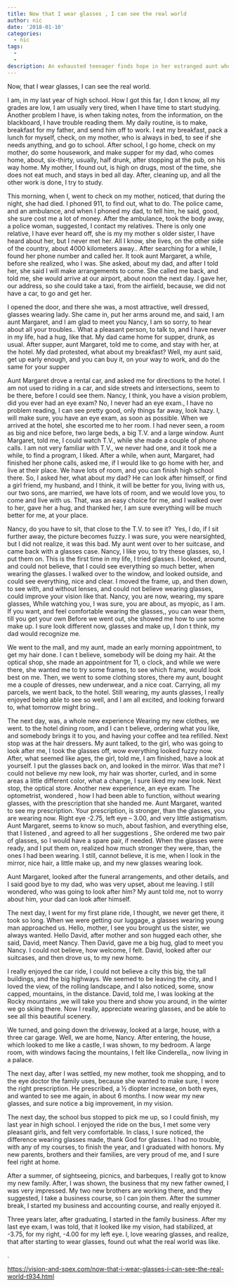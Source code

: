 ```yaml
---
title: Now that I wear glasses , I can see the real world
author: nic
date: '2018-01-10'
categories:
  - nic
tags:
  - 
  - 
description: An exhausted teenager finds hope in her estranged aunt who offers her a new home and a chance for a better future.
---
```

Now, that I wear glasses, I can see the real world.


I am, in my last year of high school.
How I got this far, I don t know, all my grades are low, I am usually very tired, when I have time to start studying.
Another problem I have, is when taking notes, from the information, on the blackboard, I have trouble reading them.
My daily routine, is to make, breakfast for my father, and send him off to work.
I eat my breakfast, pack a lunch for myself, check, on my mother, who is always in bed, to see if she needs anything, and go to school.
After school, I go home, check on my mother, do some housework, and make supper for my dad, who comes home, about, six-thirty, usually, half drunk, after stopping at the pub, on his way home.
My mother, I found out, is high on drugs, most of the time, she does not eat much, and stays in bed all day.
After, cleaning up, and all the other work is done, I try to study.

This morning, when I, went to check on my mother, noticed, that during the night, she had died.
I phoned 911, to find out, what to do.
The police came, and an ambulance, and when I phoned my dad, to tell him, he said, good, she sure cost me a lot of money.
After the ambulance, took the body away, a police woman, suggested, I contact my relatives.
There is only one relative, I have ever heard off, she is my my mother s older sister, I have heard about her, but I never met her.
All I know, she lives, on the other side of the country, about 4000 kilometers away..
After searching for a while, I found her phone number and called her.
It took aunt Margaret, a while, before she realized, who I was.
She asked, about my dad, and after I told her, she said I will make arrangements to come.
She called me back, and told me, she would arrive at our airport, about noon the next day. 
I gave her, our address, so she could take a taxi, from the airfield, because, we did not have a car, to go and get her.


I opened the door, and there she was, a most attractive, well dressed, glasses wearing lady.
She came in, put her arms around me, and said, I am aunt Margaret, and I am glad to meet you Nancy, 
I am so sorry, to hear about all your troubles..
What a pleasant person, to talk to, and I have never in my life, had a hug, like that.
My dad came home for supper, drunk, as usual.
After supper, aunt Margaret, told me to come, and stay with her, at the hotel.
My dad protested, what about my breakfast?
Well, my aunt said, get up early enough, and you can buy it, on your way to work, and do the same for your supper


Aunt Margaret drove a rental car, and asked me for directions to the hotel.
I am not used to riding in a car, and side streets and intersections, seem to be there, before I could see them.
Nancy, I think, you have a vision problem, did you ever had an eye exam?
No, I never had an eye exam., I have no problem reading, I can see pretty good, only things far away, look hazy.
I, will make sure, you have an eye exam, as soon as possible.
When we arrived at the hotel, she escorted me to her room.
I had never seen, a room as big and nice before, two large beds, a big T.V. and a large window.
Aunt Margaret, told me, I could watch T.V., while she made a couple of phone calls.
I am not very familiar with T.V., we never had one, and it took me a while, to find a program, I liked.
After a while, when aunt, Margaret, had finished her phone calls, asked me, if I would like to go home with her, and live at their place.
We have lots of room, and you can finish high school there.
So, I asked her, what about my dad?
He can look after himself, or find a girl friend, my husband, and I think, it will be better for you, living with us, our two sons, are married, we have lots of room, and we would love you, to come and live with us.
That, was an easy choice for me, and I walked over to her, gave her a hug, and thanked her, I am sure everything will be much better for me, at your place.

Nancy, do you have to sit, that close to the T.V. to see it? 
Yes, I do, if I sit further away, the picture becomes fuzzy.
I was sure, you were nearsighted, but I did not realize, it was this bad.
My aunt went over to her suitcase, and came back with a glasses case.
Nancy, I like you, to try these glasses, so, I put them on.
This is the first time in my life, I tried glasses.
I looked, around, and could not believe, that I could see everything so much better, when wearing the glasses.
I walked over to the window, and looked outside, and could see everything, nice and clear. 
I moved the frame, up, and then down, to see with, and without lenses, and could not believe wearing glasses, could improve your vision like that.
Nancy, you are now, wearing, my spare glasses, 
While watching you, I was sure, you are about, as myopic, as I am.
If you want, and feel comfortable wearing the glasses,, you can wear them, till you get your own
Before we went out, she showed me how to use some make up.
I sure look different now, glasses and make up, I don t think, my dad would recognize me.


We went to the mall, and my aunt, made an early morning appointment, to get my hair done. 
I can t believe, somebody will be doing my hair.
At the optical shop, she made an appointment for 11, o clock, and while we were there, she wanted me to try some frames, to see which frame, would look best on me.
Then, we went to some clothing stores, there my aunt, bought me a couple of dresses, new underwear, and a nice coat.
Carrying, all my parcels, we went back, to the hotel.
Still wearing, my aunts glasses, I really enjoyed being able to see so well, and I am all excited, and looking forward to, what tomorrow might bring..

The next day, was, a whole new experience
Wearing my new clothes, we went. to the hotel dining room, and I can t believe, ordering what you like, and somebody brings it to you, and having your coffee and tea refilled.
Next stop was at the hair dressers.
My aunt talked, to the girl, who was going to look after me, I took the glasses off, wow everything looked fuzzy now.
After, what seemed like ages, the girl, told me, I am finished, have a look at yourself.
I put the glasses back on, and looked in the mirror.
Was that me? I could not believe my new look, my hair was shorter, curled, and in some areas a little different color, what a change, I sure liked my new look.
Next stop, the optical store.
Another new experience, an eye exam.
The optometrist, wondered , how I had been able to function, without wearing glasses, with the prescription that she handed me.
Aunt Margaret, wanted to see my prescription.
Your prescription, is stronger, than the glasses, you are wearing now.
Right eye -2.75, left eye – 3.00, and very little astigmatism.
Aunt Margaret, seems to know so much, about fashion, and everything else, that I listened , and agreed to all her suggestions , 
She ordered me two pair of glasses, so I would have a spare pair, if needed.
When the glasses were ready, and I put them on, realized how much stronger they were, than, the ones I had been wearing.
I still, cannot believe, it is me, when I look in the mirror, nice hair, a little make up, and my new glasses wearing look.

Aunt Margaret, looked after the funeral arrangements, and other details, and I said good bye to my dad, who was very upset, about me leaving.
I still wondered, who was going to look after him?
My aunt told me, not to worry about him, your dad can look after himself.

The next day, I went for my first plane ride, I thought, we never get there, it took so long.
When we were getting our luggage, a glasses wearing young man approached us.
Hello, mother, I see you brought us the sister, we always wanted.
Hello David, after mother and son hugged each other, she said, David, meet Nancy.
Then David, gave me a big hug, glad to meet you Nancy.
I could not believe, how welcome, I felt.
David, looked after our suitcases, and then drove us, to my new home.

I really enjoyed the car ride, I could not believe a city this big, the tall buildings, and the big highways.
We seemed to be leaving the city, and I loved the view, of the rolling landscape, and I also noticed, some, snow capped, mountains, in the distance.
David, told me, I was looking at the Rocky mountains ,we will take you there and show you around, in the winter we go skiing there.
Now I really, appreciate wearing glasses, and be able to see all this beautiful scenery.

We turned, and going down the driveway, looked at a large, house, with a three car garage.
Well, we are home, Nancy.
After entering, the house, which looked to me like a castle, I was shown, to my bedroom.
A large room, with windows facing the mountains, I felt like Cinderella,, now living in a palace. 


The next day, after I was settled, my new mother, took me shopping, and to the eye doctor the family uses, because she wanted to make sure, I wore the right prescription.
He prescribed, a ½ diopter increase, on both eyes, and wanted to see me again, in about 6 months.
I now wear my new glasses, and sure notice a big improvement, in my vision.


The next day, the school bus stopped to pick me up, so I could finish, my last year in high school.
I enjoyed the ride on the bus, I met some very pleasant girls, and felt very comfortable.
In class, I sure noticed, the difference wearing glasses made, thank God for glasses.
I had no trouble, with any of my courses, to finish the year, and I graduated with honors.
My new parents, brothers and their families, are very proud of me, and I sure feel right at home.


After a summer, of sightseeing, picnics, and barbeques, I really got to know my new family.
After, I was shown, the business that my new father owned, I was very impressed. 
My two new brothers are working there, and they suggested, I take a business course, so I can join them.
After the summer break, I started my business and accounting course, and really enjoyed it.


Three years later, after graduating, I started in the family business.
After my last eye exam, I was told, that it looked like my vision, had stabilized, at -3.75, for my right,
-4.00 for my left eye.
l, love wearing glasses, and realize, that after starting to wear glasses, found out what the real world was like.






























































.

https://vision-and-spex.com/now-that-i-wear-glasses-i-can-see-the-real-world-t934.html
